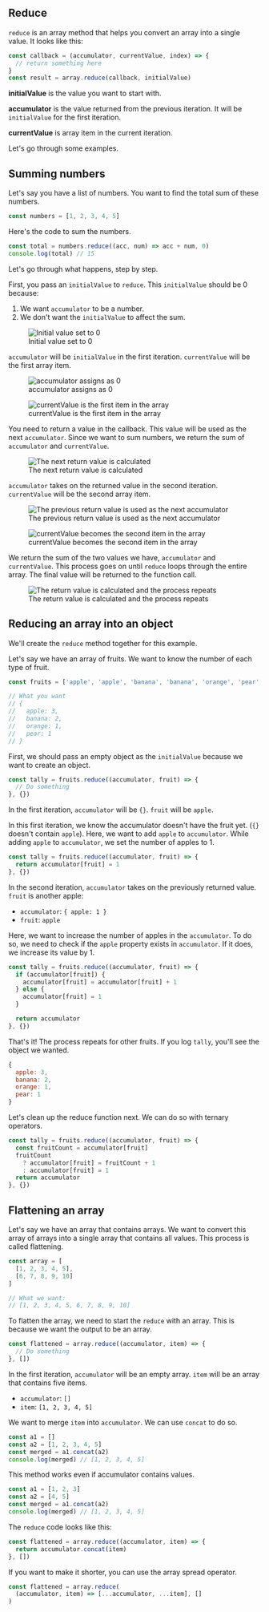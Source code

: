 ## Reduce

`reduce` is an array method that helps you convert an array into a single value. It looks like this:

```js
const callback = (accumulator, currentValue, index) => {
  // return something here
}
const result = array.reduce(callback, initialValue)
```

**initialValue** is the value you want to start with.

**accumulator** is the value returned from the previous iteration. It will be `initialValue` for the first iteration.

**currentValue** is array item in the current iteration.

Let's go through some examples.

## Summing numbers

Let's say you have a list of numbers. You want to find the total sum of these numbers.

```js
const numbers = [1, 2, 3, 4, 5]
```

Here's the code to sum the numbers.

```js
const total = numbers.reduce((acc, num) => acc + num, 0)
console.log(total) // 15
```

Let's go through what happens, step by step.

First, you pass an `initialValue` to `reduce`. This `initialValue` should be 0 because:

1. We want `accumulator` to be a number.
2. We don't want the `initialValue` to affect the sum.

<figure>
  <img src="../../images/useful-js/reduce/sum-flow1.png" alt="Initial value set to 0">
  <figcaption>Initial value set to 0</figcaption>
</figure>

`accumulator` will be `initialValue` in the first iteration. `currentValue` will be the first array item.

<figure>
  <img src="../../images/useful-js/reduce/sum-flow2.png" alt="accumulator assigns as 0">
  <figcaption>accumulator assigns as 0</figcaption>
</figure>

<figure>
  <img src="../../images/useful-js/reduce/sum-flow3.png" alt="currentValue is the first item in the array">
  <figcaption>currentValue is the first item in the array</figcaption>
</figure>

You need to return a value in the callback. This value will be used as the next `accumulator`. Since we want to sum numbers, we return the sum of `accumulator` and `currentValue`.

<figure>
  <img src="../../images/useful-js/reduce/sum-flow4.png" alt="The next return value is calculated">
  <figcaption>The next return value is calculated</figcaption>
</figure>

`accumulator` takes on the returned value in the second iteration. `currentValue` will be the second array item.

<figure>
  <img src="../../images/useful-js/reduce/sum-flow5.png" alt="The previous return value is used as the next accumulator">
  <figcaption>The previous return value is used as the next accumulator</figcaption>
</figure>

<figure>
  <img src="../../images/useful-js/reduce/sum-flow6.png" alt="currentValue becomes the second item in the array">
  <figcaption>currentValue becomes the second item in the array</figcaption>
</figure>

We return the sum of the two values we have, `accumulator` and `currentValue`. This process goes on until `reduce` loops through the entire array. The final value will be returned to the function call.

<figure>
  <img src="../../images/useful-js/reduce/sum-flow7.png" alt="The return value is calculated and the process repeats">
  <figcaption>The return value is calculated and the process repeats</figcaption>
</figure>

## Reducing an array into an object

We'll create the `reduce` method together for this example.

Let's say we have an array of fruits. We want to know the number of each type of fruit.

```js
const fruits = ['apple', 'apple', 'banana', 'banana', 'orange', 'pear', 'apple']

// What you want
// {
//   apple: 3,
//   banana: 2,
//   orange: 1,
//   pear: 1
// }
```

First, we should pass an empty object as the `initialValue` because we want to create an object.

```js
const tally = fruits.reduce((accumulator, fruit) => {
  // Do something
}, {})
```

In the first iteration, `accumulator` will be `{}`. `fruit` will be `apple`.

In this first iteration, we know the accumulator doesn't have the fruit yet. (`{}` doesn't contain `apple`). Here, we want to add `apple` to `accumulator`. While adding `apple` to `accumulator`, we set the number of apples to 1.

```js
const tally = fruits.reduce((accumulator, fruit) => {
  return accumulator[fruit] = 1
}, {})
```

In the second iteration, `accumulator` takes on the previously returned value. `fruit` is another apple:

- `accumulator`: `{ apple: 1 }`
- `fruit`: `apple`

Here, we want to increase the number of apples in the `accumulator`. To do so, we need to check if the `apple` property exists in `accumulator`. If it does, we increase its value by 1.

```js
const tally = fruits.reduce((accumulator, fruit) => {
  if (accumulator[fruit]) {
    accumulator[fruit] = accumulator[fruit] + 1
  } else {
    accumulator[fruit] = 1
  }

  return accumulator
}, {})
```

That's it! The process repeats for other fruits. If you log `tally`, you'll see the object we wanted.

```js
{
  apple: 3,
  banana: 2,
  orange: 1,
  pear: 1
}
```

Let's clean up the reduce function next. We can do so with ternary operators.

```js
const tally = fruits.reduce((accumulator, fruit) => {
  const fruitCount = accumulator[fruit]
  fruitCount
    ? accumulator[fruit] = fruitCount + 1
    : accumulator[fruit] = 1
  return accumulator
}, {})
```

## Flattening an array

Let's say we have an array that contains arrays. We want to convert this array of arrays into a single array that contains all values. This process is called flattening.

```js
const array = [
  [1, 2, 3, 4, 5],
  [6, 7, 8, 9, 10]
]

// What we want:
// [1, 2, 3, 4, 5, 6, 7, 8, 9, 10]
```

To flatten the array, we need to start the `reduce` with an array. This is because we want the output to be an array.

```js
const flattened = array.reduce((accumulator, item) => {
  // Do something
}, [])
```

In the first iteration, `accumulator` will be an empty array. `item` will be an array that contains five items.

- `accumulator`: `[]`
- `item`: `[1, 2, 3, 4, 5]`

We want to merge `item` into `accumulator`. We can use `concat` to do so.

```js
const a1 = []
const a2 = [1, 2, 3, 4, 5]
const merged = a1.concat(a2)
console.log(merged) // [1, 2, 3, 4, 5]
```

This method works even if accumulator contains values.

```js
const a1 = [1, 2, 3]
const a2 = [4, 5]
const merged = a1.concat(a2)
console.log(merged) // [1, 2, 3, 4, 5]
```

The `reduce` code looks like this:

```js
const flattened = array.reduce((accumulator, item) => {
  return accumulator.concat(item)
}, [])
```

If you want to make it shorter, you can use the array spread operator.

```js
const flattened = array.reduce(
  (accumulator, item) => [...accumulator, ...item], []
)
```
